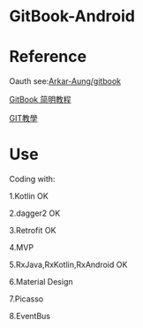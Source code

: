 # GitBook-Android

# Reference

Oauth see:[Arkar-Aung/gitbook](https://github.com/Arkar-Aung/gitbook)

[GitBook 简明教程](http://www.chengweiyang.cn/gitbook/)

[GIT教學](https://www.gitbook.com/book/kingofamani/git-teach/details)

# Use

Coding with:

1.Kotlin    OK

2.dagger2   OK

3.Retrofit  OK

4.MVP

5.RxJava,RxKotlin,RxAndroid     OK

6.Material Design

7.Picasso

8.EventBus  


